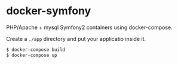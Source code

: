 docker-symfony
==============

PHP/Apache + mysql Symfony2 containers using docker-compose.

Create a <code>./app</code> directory and put your applicatio inside it.

```bash
$ docker-compose build
$ docker-compose up
```

